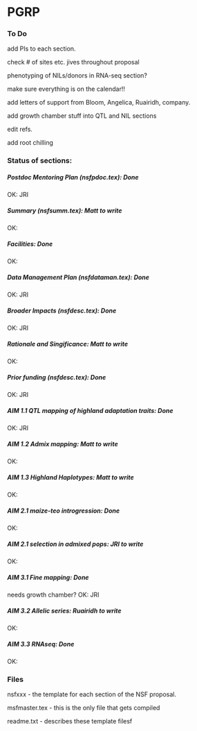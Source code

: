 PGRP
====

### To Do


add PIs to each section.

check # of sites etc. jives throughout proposal

phenotyping of NILs/donors in RNA-seq section?

make sure everything is on the calendar!!

add letters of support from Bloom, Angelica, Ruairidh, company.

add growth chamber stuff into QTL and NIL sections

edit refs.

add root chilling


### Status of sections:

##### Postdoc Mentoring Plan (nsfpdoc.tex): **Done**
OK: JRI

##### Summary (nsfsumm.tex): Matt to write
OK:

##### Facilities: **Done**
OK:

##### Data Management Plan (nsfdataman.tex): **Done**
OK: JRI

##### Broader Impacts (nsfdesc.tex): **Done**
OK: JRI

##### Rationale and Singificance: Matt to write 
OK: 

##### Prior funding (nsfdesc.tex): **Done**
OK: JRI

##### AIM 1.1 QTL mapping of highland adaptation traits: **Done**
OK: JRI

##### AIM 1.2 Admix mapping: Matt to write
OK: 

##### AIM 1.3 Highland Haplotypes: Matt to write
OK: 

##### AIM 2.1 maize-teo introgression: **Done**
OK: 

##### AIM 2.1 selection in admixed pops: JRI to write
OK: 

##### AIM 3.1 Fine mapping: **Done**
needs growth chamber?
OK: JRI

##### AIM 3.2 Allelic series: Ruairidh to write
OK: 

##### AIM 3.3 RNAseq: **Done**
OK: 



### Files

nsfxxx - the template for each section of the NSF proposal.

msfmaster.tex - this is the only file that gets compiled

readme.txt - describes these template filesf



